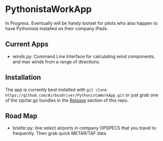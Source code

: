 PythonistaWorkApp
=================

In Progress. Eventually will be handy toolset for pilots who also happen to have Pythonista
installed on their company iPads. 

Current Apps
------------

* winds.py: Command Line Interface for calculating wind components, and max winds from a 
range of directions. 

Installation
------------

The app is currently best installed with ``git clone https://github.com/AirbusDriver/PythonistaWorkApp.git`` or just grab one of the zip/tar.gz
bundles in the [Release](https://github.com/AirbusDriver/PythonistaWorkApp/releases) section
of this repo. 

Road Map
--------

* briefer.py: line select airports in company OPSPECS that you travel to frequently. Then grab quick METAR/TAF data
